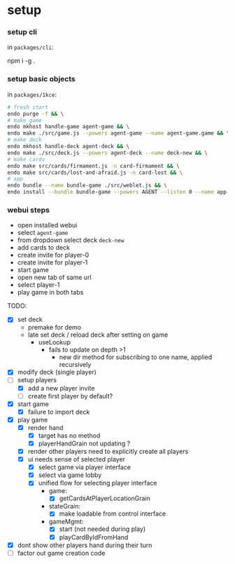 # setup

### setup cli
in `packages/cli`:

npm i -g .

### setup basic objects
in `packages/1kce`:

```sh
# fresh start
endo purge -f && \
# make game
endo mkhost handle-game agent-game && \
endo make ./src/game.js --powers agent-game --name agent-game.game && \
# make deck
endo mkhost handle-deck agent-deck && \
endo make ./src/deck.js --powers agent-deck --name deck-new && \
# make cards 
endo make src/cards/firmament.js -n card-firmament && \
endo make src/cards/lost-and-afraid.js -n card-lost && \
# app
endo bundle --name bundle-game ./src/weblet.js && \
endo install --bundle bundle-game --powers AGENT --listen 0 --name app-game
```

### webui steps
- open installed webui
- select `agent-game`
- from dropdown select deck `deck-new`
- add cards to deck
- create invite for player-0
- create invite for player-1
- start game
- open new tab of same url
- select player-1
- play game in both tabs


TODO:
- [X] set deck
  - premake for demo
  - late set deck / reload deck after setting on game
    - useLookup
      - fails to update on depth >1
        - new dir method for subscribing to one name, applied recursively
- [x] modify deck (single player)
- [ ] setup players
  - [x] add a new player invite
  - [ ] create first player by default?
- [x] start game
  - [x] failure to import deck
- [x] play game
  - [x] render hand
    - [x] target has no method
    - [x] playerHandGrain not updating ?
  - [x] render other players
    need to explicitly create all players
  - [x] ui needs sense of selected player
    - [x] select game via player interface
    - [x] select via game lobby
    - [x] unified flow for selecting player interface
      - game:
        - [x] getCardsAtPlayerLocationGrain
      - stateGrain:
        - [x] make loadable from control interface
      - gameMgmt:
        - [x] start (not needed during play)
        - [x] playCardByIdFromHand
- [x] dont show other players hand during their turn
- [ ] factor out game creation code